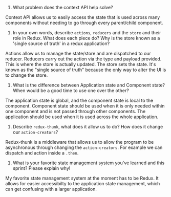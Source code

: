 1. What problem does the context API help solve?

Context API allows us to easily access the state that is used across many components without needing to go through every parent/child component. 

1. In your own words, describe `actions`, `reducers` and the `store` and their role in Redux. What does each piece do? Why is the store known as a 'single source of truth' in a redux application?

Actions allow us to manage the state/store and are dispatched to our reducer.
Reducers carry out the action via the type and payload provided. This is where the store is actually updated.
The store sets the state. It's known as the "single source of truth" because the only way to alter the UI is to change the store.

1. What is the difference between Application state and Component state? When would be a good time to use one over the other?

The application state is global, and the component state is local to the component. Component state should be used when it is only needed within one component and is not passed through other components. The application should be used when it is used across the whole application.

1. Describe `redux-thunk`, what does it allow us to do? How does it change our `action-creators`?

Redux-thunk is a middleware that allows us to allow the program to be asynchronous through changing the `action-creators`. For example we can dispatch and action inside a `.then`.

1. What is your favorite state management system you've learned and this sprint? Please explain why!

My favorite state management system at the moment has to be Redux. It allows for easier accessibilty to the application state management, which can get confusing with a larger application.